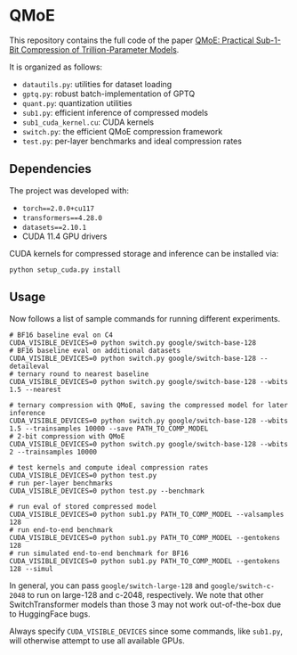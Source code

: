 # QMoE

This repository contains the full code of the paper [QMoE: Practical Sub-1-Bit Compression of Trillion-Parameter Models]().

It is organized as follows:

* `datautils.py`: utilities for dataset loading
* `gptq.py`: robust batch-implementation of GPTQ
* `quant.py`: quantization utilities
* `sub1.py`: efficient inference of compressed models 
* `sub1_cuda_kernel.cu`: CUDA kernels
* `switch.py`: the efficient QMoE compression framework
* `test.py`: per-layer benchmarks and ideal compression rates 

## Dependencies

The project was developed with:

* `torch==2.0.0+cu117`
* `transformers==4.28.0`
* `datasets==2.10.1` 
* CUDA 11.4 GPU drivers

CUDA kernels for compressed storage and inference can be installed via:

```
python setup_cuda.py install
```

## Usage

Now follows a list of sample commands for running different experiments.

```
# BF16 baseline eval on C4 
CUDA_VISIBLE_DEVICES=0 python switch.py google/switch-base-128 
# BF16 baseline eval on additional datasets 
CUDA_VISIBLE_DEVICES=0 python switch.py google/switch-base-128 --detaileval
# ternary round to nearest baseline 
CUDA_VISIBLE_DEVICES=0 python switch.py google/switch-base-128 --wbits 1.5 --nearest 

# ternary compression with QMoE, saving the compressed model for later inference
CUDA_VISIBLE_DEVICES=0 python switch.py google/switch-base-128 --wbits 1.5 --trainsamples 10000 --save PATH_TO_COMP_MODEL
# 2-bit compression with QMoE
CUDA_VISIBLE_DEVICES=0 python switch.py google/switch-base-128 --wbits 2 --trainsamples 10000

# test kernels and compute ideal compression rates 
CUDA_VISIBLE_DEVICES=0 python test.py
# run per-layer benchmarks
CUDA_VISIBLE_DEVICES=0 python test.py --benchmark

# run eval of stored compressed model
CUDA_VISIBLE_DEVICES=0 python sub1.py PATH_TO_COMP_MODEL --valsamples 128 
# run end-to-end benchmark
CUDA_VISIBLE_DEVICES=0 python sub1.py PATH_TO_COMP_MODEL --gentokens 128
# run simulated end-to-end benchmark for BF16
CUDA_VISIBLE_DEVICES=0 python sub1.py PATH_TO_COMP_MODEL --gentokens 128 --simul
```

In general, you can pass `google/switch-large-128` and `google/switch-c-2048` to run on large-128 and c-2048, respectively. We note that other SwitchTransformer models than those 3 may not work out-of-the-box due to HuggingFace bugs.

Always specify `CUDA_VISIBLE_DEVICES` since some commands, like `sub1.py`, will otherwise attempt to use all available GPUs.
